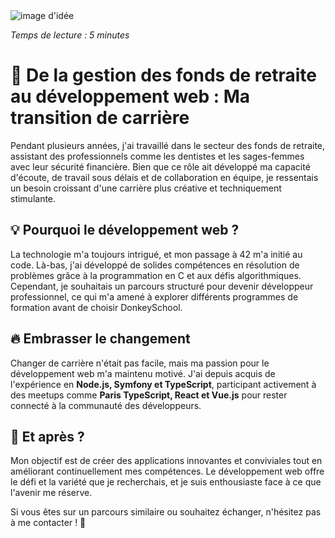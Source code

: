 <img src="https://images.unsplash.com/photo-1493612276216-ee3925520721?ixlib=rb-4.0.3&ixid=MnwxMjA3fDB8MHxwaG90by1wYWdlfHx8fGVufDB8fHx8&auto=format&fit=crop&w=464&q=80" class="mx-auto" alt="image d'idée"/>

<i>Temps de lecture : 5 minutes</i>

# 🚀 De la gestion des fonds de retraite au développement web : Ma transition de carrière

Pendant plusieurs années, j'ai travaillé dans le secteur des fonds de retraite, assistant des professionnels comme les dentistes et les sages-femmes avec leur sécurité financière. Bien que ce rôle ait développé ma capacité d'écoute, de travail sous délais et de collaboration en équipe, je ressentais un besoin croissant d'une carrière plus créative et techniquement stimulante.

## 💡 Pourquoi le développement web ?

La technologie m'a toujours intrigué, et mon passage à 42 m'a initié au code. Là-bas, j'ai développé de solides compétences en résolution de problèmes grâce à la programmation en C et aux défis algorithmiques. Cependant, je souhaitais un parcours structuré pour devenir développeur professionnel, ce qui m'a amené à explorer différents programmes de formation avant de choisir DonkeySchool.

## 🔥 Embrasser le changement

Changer de carrière n'était pas facile, mais ma passion pour le développement web m'a maintenu motivé. J'ai depuis acquis de l'expérience en **Node.js, Symfony et TypeScript**, participant activement à des meetups comme **Paris TypeScript, React et Vue.js** pour rester connecté à la communauté des développeurs.

## 🎯 Et après ?

Mon objectif est de créer des applications innovantes et conviviales tout en améliorant continuellement mes compétences. Le développement web offre le défi et la variété que je recherchais, et je suis enthousiaste face à ce que l'avenir me réserve.

Si vous êtes sur un parcours similaire ou souhaitez échanger, n'hésitez pas à me contacter ! 🚀
